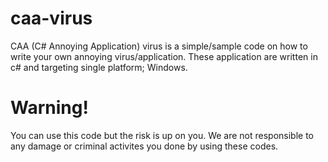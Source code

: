 # caa-virus
CAA (C# Annoying Application) virus is a simple/sample code on how to write your own annoying virus/application. These application are written in c# and targeting single platform; Windows.

# Warning!
You can use this code but the risk is up on you. We are not responsible to any damage or criminal activites you done by using these codes.
